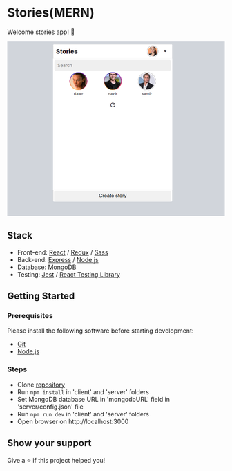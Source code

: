 # Stories(MERN)

Welcome stories app! 👋
 
![This is an image](/preview.png)

## Stack
 - Front-end: [React](https://reactjs.org/) / [Redux](https://redux.js.org/) / [Sass](https://sass-lang.com/)
 - Back-end: [Express](https://expressjs.com/ru/) / [Node.js](https://nodejs.org/en/)
 - Database: [MongoDB](https://www.mongodb.com/)
 - Testing: [Jest](https://jestjs.io/ru/) / [React Testing Library](https://testing-library.com/docs/react-testing-library/intro)


## Getting Started

### Prerequisites

Please install the following software before starting development:
  - [Git](https://git-scm.com/downloads)
  - [Node.js](https://nodejs.org/en/download/)

### Steps
  - Clone [repository](https://github.com/daler-developer/stories-mern)
  - Run `npm install` in 'client' and 'server' folders
  - Set MongoDB database URL in 'mongodbURL' field in 'server/config.json' file 
  - Run `npm run dev` in 'client' and 'server' folders
  - Open browser on http://localhost:3000
  
   
## Show your support

Give a ⭐️ if this project helped you!
